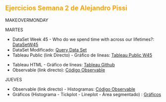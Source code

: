 <h2 style="color:#FFA500"> Ejercicios Semana 2 de Alejandro Pissi </h2>

MAKEOVERMONDAY

MARTES

* DataSet Week 45 - Who do we spend time with across our lifetimes?: [DataSetW45](https://download.data.world/s/d3s64gqkc3wljvlhb3r6anifsdecco)
* DataSet Modificado: [Query Data Set](https://download.data.world/s/qqpxokmuokhecw2a64aik4q5jpdeov)
* Tableau Public (link Directo) - Gráfico de líneas: [Tableau Public W45](https://public.tableau.com/app/profile/apissi/viz/Semana1_16690834372960/Barras?publish=yes)

<!--(https://public.tableau.com/app/profile/laura1716/viz/Semana2_16680960800440/LineChart?publish=yes)--> 
<!--(https://public.tableau.com/views/Semana1_16690834372960/Barras?:language=es-ES&:display_count=n&:origin=viz_share_link)--> 
<!-- (https://public.tableau.com/app/profile/apissi/viz/Semana1_16690834372960/Barras) -->

* Tableau HTML - Gráfico de líneas: [Tableau Github](https://apissi.github.io/infovis/s2/tableausem2.html) 
* Observable (link directo): [Código Observable](https://observablehq.com/d/f5cb746c19471f80)

JUEVES

* Observable (link directo) - Histogramas: [Código Observable](https://observablehq.com/d/c33a108231696a9e) 
* Gráficos (Histograma - Tickplot - Lineplot - Área segmentado) : [Gráficos](https://apissi.github.io/infovis/s2/histograma.html)


